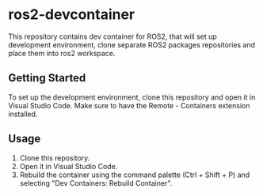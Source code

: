 # ros2-devcontainer
This repository contains dev container for ROS2, that will set up development environment, clone separate ROS2 packages repositories and place them into ros2 workspace.

## Getting Started

To set up the development environment, clone this repository and open it in Visual Studio Code. Make sure to have the Remote - Containers extension installed.

## Usage

1. Clone this repository.
2. Open it in Visual Studio Code.
3. Rebuild the container using the command palette (Ctrl + Shift + P) and selecting "Dev Containers: Rebuild Container".
